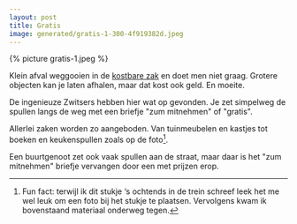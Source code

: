```yaml
---
layout: post
title: Gratis
image: generated/gratis-1-300-4f919382d.jpeg
---
```


{% picture gratis-1.jpeg %}

Klein afval weggooien in de [kostbare zak](https://roaldin.ch/afvalzakken) en doet men niet graag. Grotere objecten kan je laten afhalen, maar dat kost ook geld. En moeite.

De ingenieuze Zwitsers hebben hier wat op gevonden. Je zet simpelweg de spullen langs de weg met een briefje "zum mitnehmen" of "gratis".

Allerlei zaken worden zo aangeboden. Van tuinmeubelen en kastjes tot boeken en keukenspullen zoals op de foto[^1].

Een buurtgenoot zet ook vaak spullen aan de straat, maar daar is het "zum mitnehmen" briefje vervangen door een met prijzen erop.

[^1]: Fun fact: terwijl ik dit stukje ‘s ochtends in de trein schreef leek het me wel leuk om een foto bij het stukje te plaatsen. Vervolgens kwam ik bovenstaand materiaal onderweg tegen.
